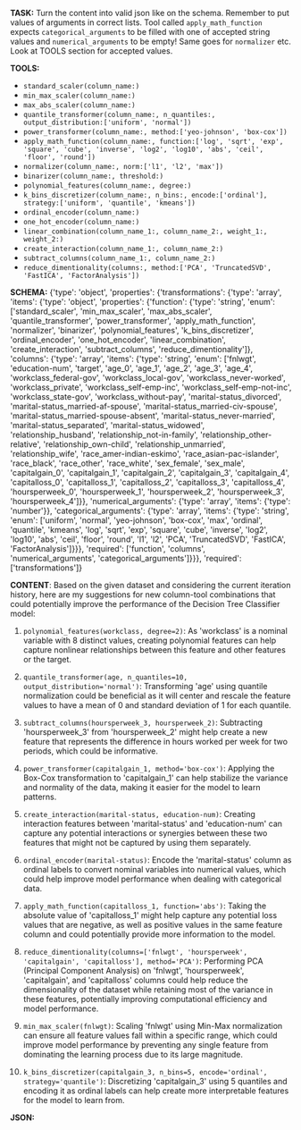 **TASK:**
Turn the content into valid json like on the schema.
Remember to put values of arguments in correct lists.
Tool called `apply_math_function` expects `categorical_arguments` to be filled with one of accepted string values and `numerical_arguments` to be empty! Same goes for `normalizer` etc. Look at TOOLS section for accepted values.

**TOOLS:**
- `standard_scaler(column_name:)`
- `min_max_scaler(column_name:)`
- `max_abs_scaler(column_name:)`
- `quantile_transformer(column_name:, n_quantiles:, output_distribution:['uniform', 'normal'])`
- `power_transformer(column_name:, method:['yeo-johnson', 'box-cox'])`
- `apply_math_function(column_name:, function:['log', 'sqrt', 'exp', 'square', 'cube', 'inverse', 'log2', 'log10', 'abs', 'ceil', 'floor', 'round'])`
- `normalizer(column_name:, norm:['l1', 'l2', 'max'])`
- `binarizer(column_name:, threshold:)`
- `polynomial_features(column_name:, degree:)`
- `k_bins_discretizer(column_name:, n_bins:, encode:['ordinal'], strategy:['uniform', 'quantile', 'kmeans'])`
- `ordinal_encoder(column_name:)`
- `one_hot_encoder(column_name:)`
- `linear_combination(column_name_1:, column_name_2:, weight_1:, weight_2:)`
- `create_interaction(column_name_1:, column_name_2:)`
- `subtract_columns(column_name_1:, column_name_2:)`
- `reduce_dimentionality(columns:, method:['PCA', 'TruncatedSVD', 'FastICA', 'FactorAnalysis'])`

**SCHEMA:**
{'type': 'object', 'properties': {'transformations': {'type': 'array', 'items': {'type': 'object', 'properties': {'function': {'type': 'string', 'enum': ['standard_scaler', 'min_max_scaler', 'max_abs_scaler', 'quantile_transformer', 'power_transformer', 'apply_math_function', 'normalizer', 'binarizer', 'polynomial_features', 'k_bins_discretizer', 'ordinal_encoder', 'one_hot_encoder', 'linear_combination', 'create_interaction', 'subtract_columns', 'reduce_dimentionality']}, 'columns': {'type': 'array', 'items': {'type': 'string', 'enum': ['fnlwgt', 'education-num', 'target', 'age_0', 'age_1', 'age_2', 'age_3', 'age_4', 'workclass_federal-gov', 'workclass_local-gov', 'workclass_never-worked', 'workclass_private', 'workclass_self-emp-inc', 'workclass_self-emp-not-inc', 'workclass_state-gov', 'workclass_without-pay', 'marital-status_divorced', 'marital-status_married-af-spouse', 'marital-status_married-civ-spouse', 'marital-status_married-spouse-absent', 'marital-status_never-married', 'marital-status_separated', 'marital-status_widowed', 'relationship_husband', 'relationship_not-in-family', 'relationship_other-relative', 'relationship_own-child', 'relationship_unmarried', 'relationship_wife', 'race_amer-indian-eskimo', 'race_asian-pac-islander', 'race_black', 'race_other', 'race_white', 'sex_female', 'sex_male', 'capitalgain_0', 'capitalgain_1', 'capitalgain_2', 'capitalgain_3', 'capitalgain_4', 'capitalloss_0', 'capitalloss_1', 'capitalloss_2', 'capitalloss_3', 'capitalloss_4', 'hoursperweek_0', 'hoursperweek_1', 'hoursperweek_2', 'hoursperweek_3', 'hoursperweek_4']}}, 'numerical_arguments': {'type': 'array', 'items': {'type': 'number'}}, 'categorical_arguments': {'type': 'array', 'items': {'type': 'string', 'enum': ['uniform', 'normal', 'yeo-johnson', 'box-cox', 'max', 'ordinal', 'quantile', 'kmeans', 'log', 'sqrt', 'exp', 'square', 'cube', 'inverse', 'log2', 'log10', 'abs', 'ceil', 'floor', 'round', 'l1', 'l2', 'PCA', 'TruncatedSVD', 'FastICA', 'FactorAnalysis']}}}, 'required': ['function', 'columns', 'numerical_arguments', 'categorical_arguments']}}}, 'required': ['transformations']}

**CONTENT**:
 Based on the given dataset and considering the current iteration history, here are my suggestions for new column-tool combinations that could potentially improve the performance of the Decision Tree Classifier model:

1. `polynomial_features(workclass, degree=2)`: As 'workclass' is a nominal variable with 8 distinct values, creating polynomial features can help capture nonlinear relationships between this feature and other features or the target.

2. `quantile_transformer(age, n_quantiles=10, output_distribution='normal')`: Transforming 'age' using quantile normalization could be beneficial as it will center and rescale the feature values to have a mean of 0 and standard deviation of 1 for each quantile.

3. `subtract_columns(hoursperweek_3, hoursperweek_2)`: Subtracting 'hoursperweek_3' from 'hoursperweek_2' might help create a new feature that represents the difference in hours worked per week for two periods, which could be informative.

4. `power_transformer(capitalgain_1, method='box-cox')`: Applying the Box-Cox transformation to 'capitalgain_1' can help stabilize the variance and normality of the data, making it easier for the model to learn patterns.

5. `create_interaction(marital-status, education-num)`: Creating interaction features between 'marital-status' and 'education-num' can capture any potential interactions or synergies between these two features that might not be captured by using them separately.

6. `ordinal_encoder(marital-status)`: Encode the 'marital-status' column as ordinal labels to convert nominal variables into numerical values, which could help improve model performance when dealing with categorical data.

7. `apply_math_function(capitalloss_1, function='abs')`: Taking the absolute value of 'capitalloss_1' might help capture any potential loss values that are negative, as well as positive values in the same feature column and could potentially provide more information to the model.

8. `reduce_dimentionality(columns=['fnlwgt', 'hoursperweek', 'capitalgain', 'capitalloss'], method='PCA')`: Performing PCA (Principal Component Analysis) on 'fnlwgt', 'hoursperweek', 'capitalgain', and 'capitalloss' columns could help reduce the dimensionality of the dataset while retaining most of the variance in these features, potentially improving computational efficiency and model performance.

9. `min_max_scaler(fnlwgt)`: Scaling 'fnlwgt' using Min-Max normalization can ensure all feature values fall within a specific range, which could improve model performance by preventing any single feature from dominating the learning process due to its large magnitude.

10. `k_bins_discretizer(capitalgain_3, n_bins=5, encode='ordinal', strategy='quantile')`: Discretizing 'capitalgain_3' using 5 quantiles and encoding it as ordinal labels can help create more interpretable features for the model to learn from.

**JSON:**
